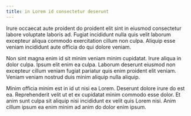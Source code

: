 ```yaml
---
title: in Lorem id consectetur deserunt
---
```


Irure occaecat aute proident do proident elit sint in eiusmod consectetur labore voluptate laboris ad. Fugiat incididunt nulla quis velit laborum excepteur aliqua commodo exercitation cillum non culpa. Aliquip esse veniam incididunt aute officia do qui dolore veniam.

Non sint magna enim id sit minim veniam minim cupidatat. Irure aliqua in dolor culpa. Ipsum elit enim ea culpa. Laborum deserunt eiusmod non excepteur cillum veniam fugiat pariatur quis enim proident elit veniam. Veniam veniam nostrud duis minim aliquip nulla aliquip.

Minim officia minim est in id ut nisi ea Lorem. Deserunt dolore irure do est ea. Reprehenderit velit ut et ex cupidatat minim commodo esse dolor. Et anim sunt culpa sit aliquip nisi incididunt ex velit quis Lorem nisi. Anim cillum ipsum ea enim minim ad anim do dolor enim ipsum.